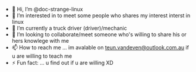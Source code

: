 - 👋 Hi, I’m @doc-strange-linux
- 👀 I’m interested in to meet some people who shares my interest interst in linux
- 🌱 I’m currently a truck driver (driver)/mechanic 
- 💞️ I’m looking to collaborate/meet someone who's willing to share his or hers knowlege with me
- 📫 How to reach me ... im avalable on teun.vandeven@outlook.com.au if u are willing to teach me
- ⚡ Fun fact: ... u find out if u are willing XD

<!---
doc-strange-linux/doc-strange-linux is a ✨ special ✨ repository because its `README.md` (this file) appears on your GitHub profile.
You can click the Preview link to take a look at your changes.
--->
